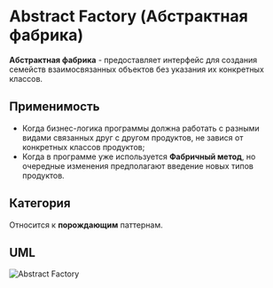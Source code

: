 # Abstract Factory (Абстрактная фабрика)

**Абстрактная фабрика** - предоставляет интерфейс для создания семейств взаимосвязанных объектов без указания их 
конкретных классов.

## Применимость

* Когда бизнес-логика программы должна работать с разными видами связанных друг с другом продуктов, не завися от 
конкретных классов продуктов;
* Когда в программе уже используется **Фабричный метод**, но очередные изменения предполагают введение новых типов 
продуктов.

## Категория

Относится к **порождающим** паттернам.

## UML

![Abstract Factory](https://github.com/KonstantinMyachin/DesignPatterns/tree/master/src/main/resources/uml/abstractFactory/AbstractFactory.svg "Abstract Factory")
